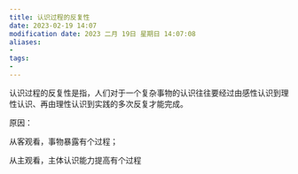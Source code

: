 ```yaml
---
title: 认识过程的反复性
date: 2023-02-19 14:07
modification date: 2023 二月 19日 星期日 14:07:08
aliases: 
- 
tags: 
- 
---
```


认识过程的反复性是指，人们对于一个复杂事物的认识往往要经过由感性认识到理性认识、再由理性认识到实践的多次反复才能完成。

原因：

从客观看，事物暴露有个过程；

从主观看，主体认识能力提高有个过程
